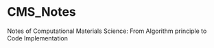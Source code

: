 # CMS_Notes
Notes of Computational Materials Science: From Algorithm principle to Code Implementation
